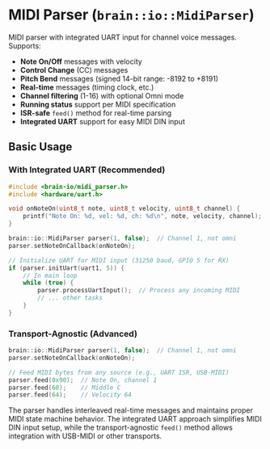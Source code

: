 # MIDI Parser (`brain::io::MidiParser`)
MIDI parser with integrated UART input for channel voice messages. Supports:
- **Note On/Off** messages with velocity
- **Control Change** (CC) messages
- **Pitch Bend** messages (signed 14-bit range: -8192 to +8191)
- **Real-time** messages (timing clock, etc.)
- **Channel filtering** (1-16) with optional Omni mode
- **Running status** support per MIDI specification
- **ISR-safe** `feed()` method for real-time parsing
- **Integrated UART** support for easy MIDI DIN input

## Basic Usage

### With Integrated UART (Recommended)
```cpp
#include <brain-io/midi_parser.h>
#include <hardware/uart.h>

void onNoteOn(uint8_t note, uint8_t velocity, uint8_t channel) {
    printf("Note On: %d, vel: %d, ch: %d\n", note, velocity, channel);
}

brain::io::MidiParser parser(1, false);  // Channel 1, not omni
parser.setNoteOnCallback(onNoteOn);

// Initialize UART for MIDI input (31250 baud, GPIO 5 for RX)
if (parser.initUart(uart1, 5)) {
    // In main loop
    while (true) {
        parser.processUartInput();  // Process any incoming MIDI
        // ... other tasks
    }
}
```

### Transport-Agnostic (Advanced)
```cpp
brain::io::MidiParser parser(1, false);  // Channel 1, not omni
parser.setNoteOnCallback(onNoteOn);

// Feed MIDI bytes from any source (e.g., UART ISR, USB-MIDI)
parser.feed(0x90);  // Note On, channel 1
parser.feed(60);    // Middle C
parser.feed(64);    // Velocity 64
```

The parser handles interleaved real-time messages and maintains proper MIDI state machine behavior. The integrated UART approach simplifies MIDI DIN input setup, while the transport-agnostic `feed()` method allows integration with USB-MIDI or other transports.